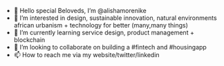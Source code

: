 - 👋 Hello special Beloveds, I’m @alishamorenike
- 👀 I’m interested in design, sustainable innovation, natural environments african urbanism + technology for better (many,many things)
- 🌱 I’m currently learning service design, product management + blockchain
- 💞️ I’m looking to collaborate on building a #fintech and #housingapp
- 📫 How to reach me via my website/twitter/linkedin

<!---
alishamorenike/alishamorenike is a ✨ special ✨ repository because its `README.md` (this file) appears on your GitHub profile.
You can click the Preview link to take a look at your changes.
--->
